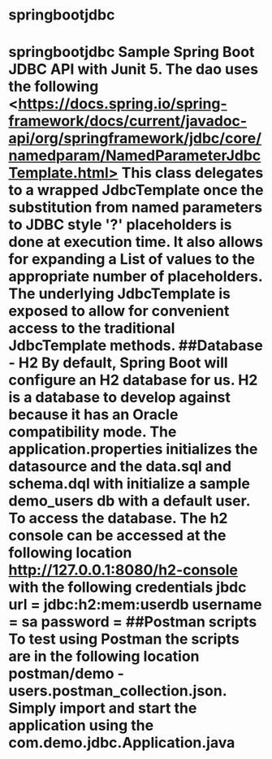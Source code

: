 # springbootjdbc
# springbootjdbc Sample Spring Boot JDBC API with Junit 5. The dao uses the following      &lt;https://docs.spring.io/spring-framework/docs/current/javadoc-api/org/springframework/jdbc/core/namedparam/NamedParameterJdbcTemplate.html>  This class delegates to a wrapped JdbcTemplate once the substitution from named parameters to JDBC style '?' placeholders is done at execution time. It also allows for expanding a List of values to the appropriate number of placeholders.  The underlying JdbcTemplate is exposed to allow for convenient access to the traditional JdbcTemplate methods.  ##Database - H2 By default, Spring Boot will configure an H2 database for us. H2 is a  database to develop against because it has an Oracle compatibility mode. The application.properties initializes the datasource and the data.sql and schema.dql with initialize a sample demo_users db with a default user. To access the database.   The h2 console can be accessed at the following location http://127.0.0.1:8080/h2-console with the following credentials  jbdc url = jdbc:h2:mem:userdb username = sa password =   ##Postman scripts To test using Postman the scripts are in the following location postman/demo - users.postman_collection.json. Simply import and start the application using the com.demo.jdbc.Application.java
